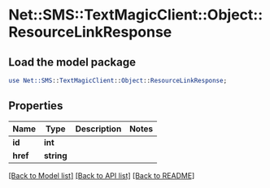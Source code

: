 # Net::SMS::TextMagicClient::Object::ResourceLinkResponse

## Load the model package
```perl
use Net::SMS::TextMagicClient::Object::ResourceLinkResponse;
```

## Properties
Name | Type | Description | Notes
------------ | ------------- | ------------- | -------------
**id** | **int** |  | 
**href** | **string** |  | 

[[Back to Model list]](../README.md#documentation-for-models) [[Back to API list]](../README.md#documentation-for-api-endpoints) [[Back to README]](../README.md)


